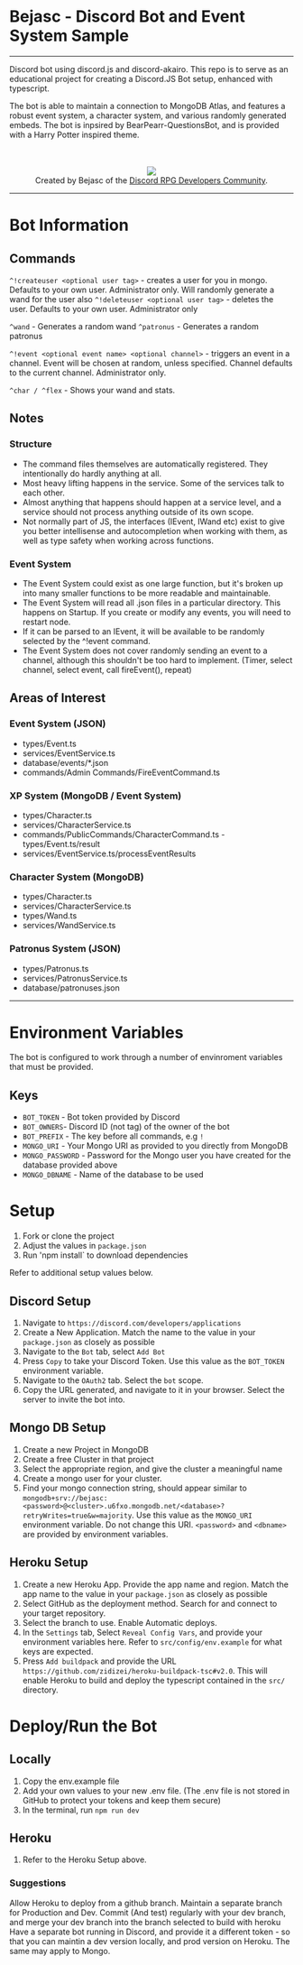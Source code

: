 # Bejasc - Discord Bot and Event System Sample

---

Discord bot using discord.js and discord-akairo.
This repo is to serve as an educational project for creating a Discord.JS Bot setup, enhanced with typescript.

The bot is able to maintain a connection to MongoDB Atlas, and features a robust event system, a character system, and various randomly generated embeds.
The bot is inpsired by BearPearr-QuestionsBot, and is provided with a Harry Potter inspired theme.

<p align="center">
  <br/>
  <br/>
  <a href= 'https://discord.gg/aqYHAH5GE5)'><img src ="https://cdn.discordapp.com/attachments/744519449696141312/792729324423217182/drpg_shield.png"/> </a>
  <br/>
  Created by Bejasc of the <a href= 'https://discord.gg/aqYHAH5GE5)'>Discord RPG Developers Community</a>.
</p>

---

# Bot Information

## Commands

`^!createuser <optional user tag>` - creates a user for you in mongo. Defaults to your own user. Administrator only. Will randomly generate a wand for the user also
`^!deleteuser <optional user tag>` - deletes the user. Defaults to your own user. Administrator only

`^wand` - Generates a random wand
`^patronus` - Generates a random patronus

`^!event <optional event name> <optional channel>` - triggers an event in a channel. Event will be chosen at random, unless specified. Channel defaults to the current channel. Administrator only.

`^char / ^flex` - Shows your wand and stats.

## Notes

### Structure

- The command files themselves are automatically registered. They intentionally do hardly anything at all.
- Most heavy lifting happens in the service. Some of the services talk to each other.
- Almost anything that happens should happen at a service level, and a service should not process anything outside of its own scope.
- Not normally part of JS, the interfaces (IEvent, IWand etc) exist to give you better intellisense and autocompletion when working with them, as well as type safety when working across functions.

### Event System

- The Event System could exist as one large function, but it's broken up into many smaller functions to be more readable and maintainable.
- The Event System will read all .json files in a particular directory. This happens on Startup. If you create or modify any events, you will need to restart node.
- If it can be parsed to an IEvent, it will be available to be randomly selected by the ^!event command.
- The Event System does not cover randomly sending an event to a channel, although this shouldn't be too hard to implement. (Timer, select channel, select event, call fireEvent(), repeat)

## Areas of Interest

### Event System (JSON)

- types/Event.ts
- services/EventService.ts
- database/events/\*.json
- commands/Admin Commands/FireEventCommand.ts

### XP System (MongoDB / Event System)

- types/Character.ts
- services/CharacterService.ts
- commands/PublicCommands/CharacterCommand.ts
  -types/Event.ts/result
- services/EventService.ts/processEventResults

### Character System (MongoDB)

- types/Character.ts
- services/CharacterService.ts
- types/Wand.ts
- services/WandService.ts

### Patronus System (JSON)

- types/Patronus.ts
- services/PatronusService.ts
- database/patronuses.json

---

# Environment Variables

The bot is configured to work through a number of envinroment variables that must be provided.

## Keys

- `BOT_TOKEN` - Bot token provided by Discord
- `BOT_OWNERS`- Discord ID (not tag) of the owner of the bot
- `BOT_PREFIX` - The key before all commands, e.g `!`
- `MONGO_URI` - Your Mongo URI as provided to you directly from MongoDB
- `MONGO_PASSWORD` - Password for the Mongo user you have created for the database provided above
- `MONGO_DBNAME` - Name of the database to be used

# Setup

1. Fork or clone the project
2. Adjust the values in `package.json`
3. Run 'npm install` to download dependencies

Refer to additional setup values below.

## Discord Setup

1. Navigate to `https://discord.com/developers/applications`
2. Create a New Application. Match the name to the value in your `package.json` as closely as possible
3. Navigate to the `Bot` tab, select `Add Bot`
4. Press `Copy` to take your Discord Token. Use this value as the `BOT_TOKEN` environment variable.
5. Navigate to the `OAuth2` tab. Select the `bot` scope.
6. Copy the URL generated, and navigate to it in your browser. Select the server to invite the bot into.

## Mongo DB Setup

1. Create a new Project in MongoDB
2. Create a free Cluster in that project
3. Select the appropriate region, and give the cluster a meaningful name
4. Create a mongo user for your cluster.
5. Find your mongo connection string, should appear similar to `mongodb+srv://bejasc:<password>@<cluster>.u6fxo.mongodb.net/<database>?retryWrites=true&w=majority`. Use this value as the `MONGO_URI` environment variable. Do not change this URI. `<password>` and `<dbname>` are provided by environment variables.

## Heroku Setup

1. Create a new Heroku App. Provide the app name and region. Match the app name to the value in your `package.json` as closely as possible
2. Select GitHub as the deployment method. Search for and connect to your target repository.
3. Select the branch to use. Enable Automatic deploys.
4. In the `Settings` tab, Select `Reveal Config Vars`, and provide your environment variables here. Refer to `src/config/env.example` for what keys are expected.
5. Press `Add buildpack` and provide the URL `https://github.com/zidizei/heroku-buildpack-tsc#v2.0`. This will enable Heroku to build and deploy the typescript contained in the `src/` directory.

# Deploy/Run the Bot

## Locally

1. Copy the env.example file
2. Add your own values to your new .env file. (The .env file is not stored in GitHub to protect your tokens and keep them secure)
3. In the terminal, run `npm run dev`

## Heroku

1. Refer to the Heroku Setup above.

### Suggestions

Allow Heroku to deploy from a github branch.
Maintain a separate branch for Production and Dev. Commit (And test) regularly with your dev branch, and merge your dev branch into the branch selected to build with heroku
Have a separate bot running in Discord, and provide it a different token - so that you can maintin a dev version locally, and prod version on Heroku. The same may apply to Mongo.
